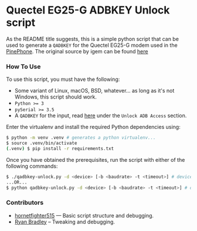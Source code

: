 # Quectel EG25-G ADBKEY Unlock script

As the README title suggests, this is a simple python script that can be used to generate a `QADBKEY` for the Quectel EG25-G modem used in the [PinePhone](https://www.pine64.org/pinephone/). The original source by igem can be found [here](https://xnux.eu/devices/feature/qadbkey-unlock.c)

### How To Use

To use this script, you must have the following:

* Some variant of Linux, macOS, BSD, whatever... as long as it's not Windows, this script should work.
* `Python >= 3`
* `pySerial >= 3.5`
* A `QADBKEY` for the input, read [here](https://xnux.eu/devices/feature/modem-pp.html) under the `Unlock ADB Access` section.

Enter the virtualenv and install the required Python dependencies using:

```sh
$ python -m venv .venv # generates a python virtualenv...
$ source .venv/bin/activate
(.venv) $ pip install -r requirements.txt
```

Once you have obtained the prerequisites, run the script with either of the following commands:

```sh
$ ./qadbkey-unlock.py -d <device> [-b <baudrate> -t <timeout>] # device is usually /dev/ttyUSB2 @ 115200 baud on PinePhone.
...OR...
$ python qadbkey-unlock.py -d <device> [-b <baudrate> -t <timeout>] # device is usually /dev/ttyUSB2 @ 115200 baud on PinePhone.
```

### Contributors

* [hornetfighter515](https://github.com/hornetfighter515) — Basic script structure and debugging.
* [Ryan Bradley](https://github.com/rbradley0) – Tweaking and debugging.
